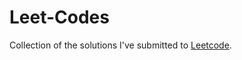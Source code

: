 # Leet-Codes
Collection of the solutions I've submitted to [Leetcode](https://leetcode.com/realillanurag/).
